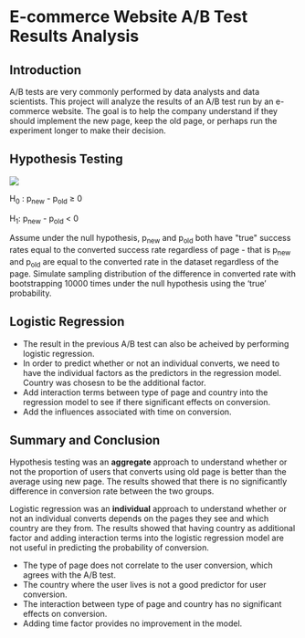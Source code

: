 # E-commerce Website A/B Test Results Analysis
## Introduction
A/B tests are very commonly performed by data analysts and data scientists. This project will analyze the results of an A/B test run by an e-commerce website. The goal is to help the company understand if they should implement the new page, keep the old page, or perhaps run the experiment longer to make their decision.

## Hypothesis Testing
<img src="https://render.githubusercontent.com/render/math?math=converted\: success\: rate\: p = \frac{number\: of\: unique\: users\: who\: converted}{total\: number\: of\: unique\: users}">

H<sub>0</sub> : p<sub>new</sub> - p<sub>old</sub> &ge; 0

H<sub>1</sub>: p<sub>new</sub> - p<sub>old</sub> &lt; 0

Assume under the null hypothesis, p<sub>new</sub> and p<sub>old</sub> both have "true" success rates equal to the converted success rate regardless of page - that is p<sub>new</sub> and p<sub>old</sub> are equal to the converted rate in the dataset regardless of the page. Simulate sampling distribution of the difference in converted rate with bootstrapping 10000 times under the null hypothesis using the ‘true’ probability.

## Logistic Regression
* The result in the previous A/B test can also be acheived by performing logistic regression.
* In order to predict whether or not an individual converts, we need to have the individual factors as the predictors in the regression model. Country was chosesn to be the additional factor.
* Add interaction terms between type of page and country into the regression model to see if there significant effects on conversion.
* Add the influences associated with time on conversion.

## Summary and Conclusion
Hypothesis testing was an **aggregate** approach to understand whether or not the proportion of users that converts using old page is better than the average using new page. The results showed that there is no significantly difference in conversion rate between the two groups.

Logistic regression was an **individual** approach to understand whether or not an individual converts depends on the pages they see and which country are they from. The results showed that having country as additional factor and adding interaction terms into the logistic regression model are not useful in predicting the probability of conversion.
* The type of page does not correlate to the user conversion, which agrees with the A/B test.
* The country where the user lives is not a good predictor for user conversion.
* The interaction between type of page and country has no significant effects on conversion.
* Adding time factor provides no improvement in the model.
